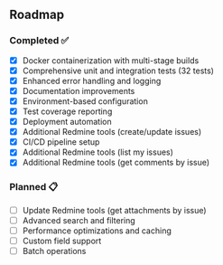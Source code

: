 ## Roadmap

### Completed ✅
- [x] Docker containerization with multi-stage builds
- [x] Comprehensive unit and integration tests (32 tests)
- [x] Enhanced error handling and logging
- [x] Documentation improvements
- [x] Environment-based configuration
- [x] Test coverage reporting
- [x] Deployment automation
- [x] Additional Redmine tools (create/update issues)
- [x] CI/CD pipeline setup
- [x] Additional Redmine tools (list my issues)
- [x] Additional Redmine tools (get comments by issue)

### Planned 📋
- [ ] Update Redmine tools (get attachments by issue)
- [ ] Advanced search and filtering
- [ ] Performance optimizations and caching
- [ ] Custom field support
- [ ] Batch operations
